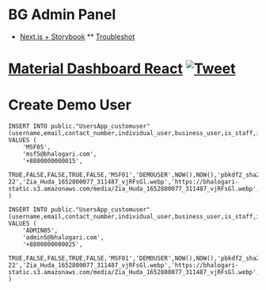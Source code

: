 # BG Admin Panel

* [Next.js + Storybook](https://storybook.js.org/blog/get-started-with-storybook-and-next-js/)
** [Troubleshot](https://stackoverflow.com/a/71031198/368997)
# [Material Dashboard React](https://demos.creative-tim.com/nextjs-material-dashboard/dashboard) [![Tweet](https://img.shields.io/twitter/url/http/shields.io.svg?style=social&logo=twitter)](https://twitter.com/intent/tweet?url=https%3A%2F%2Fcreativetimofficial.github.io%2Fnextjs-material-dashboard&text=NextJS%20Material%20Dashboard%20-%20Free%20NextJS%20Admin%20Template&original_referer=https%3A%2F%2Fdemos.creative-tim.com%2Fnextjs-material-dashboard%2F%3F_ga%3D2.10428917.198078103.1532329372-1803433978.1528781151&via=creativetim&hashtags=react%2Cmaterial-ui)


# Create Demo User
```
INSERT INTO public."UsersApp_customuser"
(username,email,contact_number,individual_user,business_user,is_staff,is_active,is_superuser,first_name,last_name,date_joined,last_login,password,is_login,is_paid,is_nid_verified,is_tin_verified,tin_number,nid_number,date_of_birth,gender,address,image,image_url,is_bida_verified,country,user_password)
VALUES (
    'MSF05',
    'msf5@bhalogari.com',
    '+8800000000015',
    TRUE,FALSE,FALSE,TRUE,FALSE,'MSF01','DEMOUSER',NOW(),NOW(),'pbkdf2_sha256$260000$61xA235R6jdxIkoy5eLaFF$tUOLtUJ6vVYfPnwEpP/1yBJBPinjRLu7LPFkT+lEZXE=',FALSE,FALSE,FALSE,FALSE,1,1,NOW(),'M','test 22','Zia_Huda_1652800077_311487_vjRFsGl.webp','https://bhalogari-static.s3.amazonaws.com/media/Zia_Huda_1652800077_311487_vjRFsGl.webp',FALSE,'BD','123456'	)
```

```
INSERT INTO public."UsersApp_customuser"
(username,email,contact_number,individual_user,business_user,is_staff,is_active,is_superuser,first_name,last_name,date_joined,last_login,password,is_login,is_paid,is_nid_verified,is_tin_verified,tin_number,nid_number,date_of_birth,gender,address,image,image_url,is_bida_verified,country,user_password)
VALUES (
    'ADMIN05',
    'admin5@bhalogari.com',
    '+8800000000025',
    TRUE,FALSE,FALSE,TRUE,FALSE,'MSF01','DEMOUSER',NOW(),NOW(),'pbkdf2_sha256$260000$61xA235R6jdxIkoy5eLaFF$tUOLtUJ6vVYfPnwEpP/1yBJBPinjRLu7LPFkT+lEZXE=',FALSE,FALSE,FALSE,FALSE,1,1,NOW(),'M','test 22','Zia_Huda_1652800077_311487_vjRFsGl.webp','https://bhalogari-static.s3.amazonaws.com/media/Zia_Huda_1652800077_311487_vjRFsGl.webp',FALSE,'BD','123456'	)
```